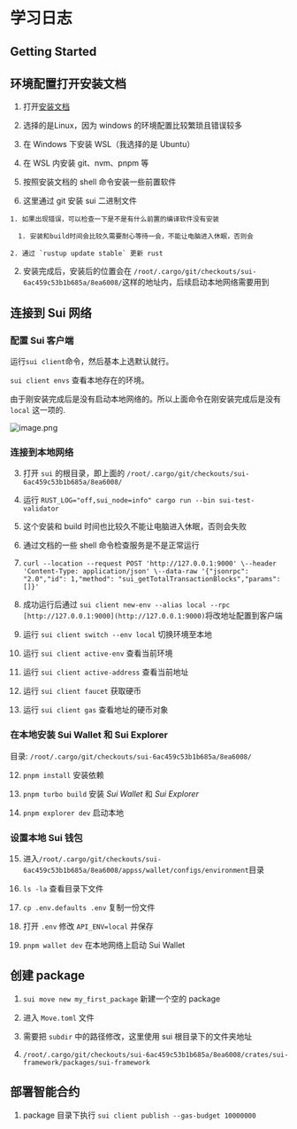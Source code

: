 # 学习日志

## Getting Started

## 环境配置打开安装文档

1. 打开[安装文档](https://docs.sui.io/guides/developer/getting-started/sui-install)

  1. 选择的是Linux，因为 windows 的环境配置比较繁琐且错误较多

  2. 在 Windows 下安装 WSL（我选择的是 Ubuntu）

  3. 在 WSL 内安装 git、nvm、pnpm 等

2. 按照安装文档的 shell 命令安装一些前置软件

  1. 这里通过 git 安装 sui 二进制文件

    1. 如果出现错误，可以检查一下是不是有什么前置的编译软件没有安装

      1. 安装和build时间会比较久需要耐心等待一会，不能让电脑进入休眠，否则会

    2. 通过 `rustup update stable` 更新 rust

  2. 安装完成后，安装后的位置会在 `/root/.cargo/git/checkouts/sui-6ac459c53b1b685a/8ea6008/`这样的地址内，后续启动本地网络需要用到

## 连接到 Sui 网络

### 配置 Sui 客户端

运行`sui client`命令，然后基本上选默认就行。

`sui client envs` 查看本地存在的环境。

由于刚安装完成后是没有启动本地网络的。所以上面命令在刚安装完成后是没有 `local` 这一项的.

![image.png](https://flowus.cn/preview/9d7b5fe1-18f5-4a76-beb7-495d942e7a9d)

### 连接到本地网络

3. 打开 `sui` 的根目录，即上面的 `/root/.cargo/git/checkouts/sui-6ac459c53b1b685a/8ea6008/`

4. 运行 `RUST_LOG="off,sui_node=info" cargo run --bin sui-test-validator`

  1. 这个安装和 build 时间也比较久不能让电脑进入休眠，否则会失败

5. 通过文档的一些 shell 命令检查服务是不是正常运行

  1. `curl --location --request POST 'http://127.0.0.1:9000' \--header 'Content-Type: application/json' \--data-raw '{"jsonrpc": "2.0","id": 1,"method": "sui_getTotalTransactionBlocks","params": []}'`

6. 成功运行后通过 `sui client new-env --alias local --rpc [http://127.0.0.1:9000](http://127.0.0.1:9000)`将改地址配置到客户端

7. 运行 `sui client switch --env local` 切换环境至本地

8. 运行 `sui client active-env` 查看当前环境

9. 运行 `sui client active-address` 查看当前地址

10. 运行 `sui client faucet` 获取硬币

11. 运行 `sui client gas` 查看地址的硬币对象

### 在本地安装 Sui Wallet 和 Sui Explorer

目录: `/root/.cargo/git/checkouts/sui-6ac459c53b1b685a/8ea6008/`

12. `pnpm install` 安装依赖

13. `pnpm turbo build` 安装 *Sui Wallet* 和 *Sui Explorer*

14. `pnpm explorer dev` 启动本地

### 设置本地 Sui 钱包

15. 进入`/root/.cargo/git/checkouts/sui-6ac459c53b1b685a/8ea6008/appss/wallet/configs/environment`目录

  1. `ls -la` 查看目录下文件

  2. `cp .env.defaults .env` 复制一份文件

  3. 打开 `.env` 修改 `API_ENV=local` 并保存

16. `pnpm wallet dev` 在本地网络上启动 Sui Wallet

## 创建 package

1. `sui move new my_first_package` 新建一个空的 package

2. 进入 `Move.toml` 文件

  1. 需要把 `subdir` 中的路径修改，这里使用 sui 根目录下的文件夹地址

  2. `/root/.cargo/git/checkouts/sui-6ac459c53b1b685a/8ea6008/crates/sui-framework/packages/sui-framework`

## 部署智能合约

1. package 目录下执行 `sui client publish --gas-budget 10000000`

